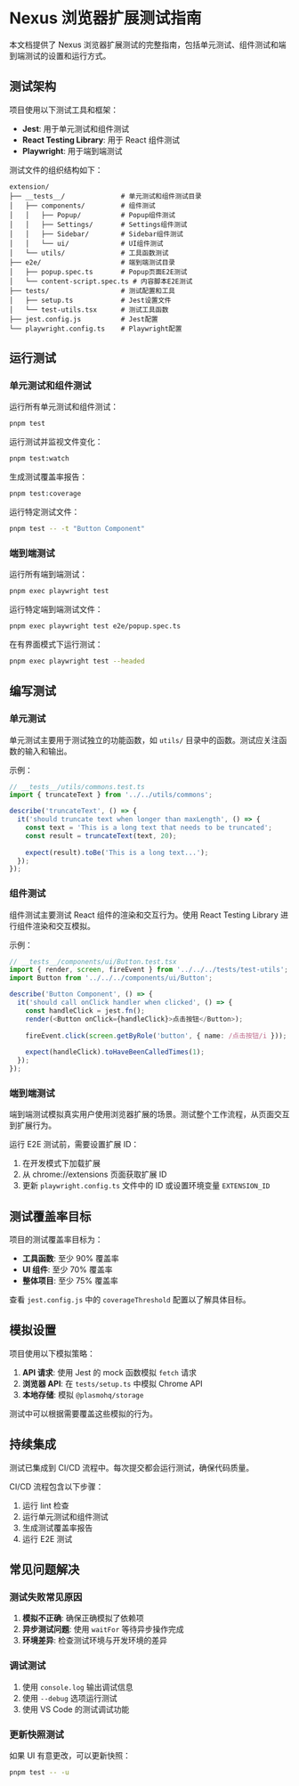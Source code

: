 # Nexus 浏览器扩展测试指南

本文档提供了 Nexus 浏览器扩展测试的完整指南，包括单元测试、组件测试和端到端测试的设置和运行方式。

## 测试架构

项目使用以下测试工具和框架：

- **Jest**: 用于单元测试和组件测试
- **React Testing Library**: 用于 React 组件测试
- **Playwright**: 用于端到端测试

测试文件的组织结构如下：

```
extension/
├── __tests__/              # 单元测试和组件测试目录
│   ├── components/         # 组件测试
│   │   ├── Popup/          # Popup组件测试
│   │   ├── Settings/       # Settings组件测试
│   │   ├── Sidebar/        # Sidebar组件测试
│   │   └── ui/             # UI组件测试
│   └── utils/              # 工具函数测试
├── e2e/                    # 端到端测试目录
│   ├── popup.spec.ts       # Popup页面E2E测试
│   └── content-script.spec.ts # 内容脚本E2E测试
├── tests/                  # 测试配置和工具
│   ├── setup.ts            # Jest设置文件
│   └── test-utils.tsx      # 测试工具函数
├── jest.config.js          # Jest配置
└── playwright.config.ts    # Playwright配置
```

## 运行测试

### 单元测试和组件测试

运行所有单元测试和组件测试：

```bash
pnpm test
```

运行测试并监视文件变化：

```bash
pnpm test:watch
```

生成测试覆盖率报告：

```bash
pnpm test:coverage
```

运行特定测试文件：

```bash
pnpm test -- -t "Button Component"
```

### 端到端测试

运行所有端到端测试：

```bash
pnpm exec playwright test
```

运行特定端到端测试文件：

```bash
pnpm exec playwright test e2e/popup.spec.ts
```

在有界面模式下运行测试：

```bash
pnpm exec playwright test --headed
```

## 编写测试

### 单元测试

单元测试主要用于测试独立的功能函数，如 `utils/` 目录中的函数。测试应关注函数的输入和输出。

示例：

```typescript
// __tests__/utils/commons.test.ts
import { truncateText } from '../../utils/commons';

describe('truncateText', () => {
  it('should truncate text when longer than maxLength', () => {
    const text = 'This is a long text that needs to be truncated';
    const result = truncateText(text, 20);
    
    expect(result).toBe('This is a long text...');
  });
});
```

### 组件测试

组件测试主要测试 React 组件的渲染和交互行为。使用 React Testing Library 进行组件渲染和交互模拟。

示例：

```typescript
// __tests__/components/ui/Button.test.tsx
import { render, screen, fireEvent } from '../../../tests/test-utils';
import Button from '../../../components/ui/Button';

describe('Button Component', () => {
  it('should call onClick handler when clicked', () => {
    const handleClick = jest.fn();
    render(<Button onClick={handleClick}>点击按钮</Button>);
    
    fireEvent.click(screen.getByRole('button', { name: /点击按钮/i }));
    
    expect(handleClick).toHaveBeenCalledTimes(1);
  });
});
```

### 端到端测试

端到端测试模拟真实用户使用浏览器扩展的场景。测试整个工作流程，从页面交互到扩展行为。

运行 E2E 测试前，需要设置扩展 ID：

1. 在开发模式下加载扩展
2. 从 chrome://extensions 页面获取扩展 ID
3. 更新 `playwright.config.ts` 文件中的 ID 或设置环境变量 `EXTENSION_ID`

## 测试覆盖率目标

项目的测试覆盖率目标为：

- **工具函数**: 至少 90% 覆盖率
- **UI 组件**: 至少 70% 覆盖率
- **整体项目**: 至少 75% 覆盖率

查看 `jest.config.js` 中的 `coverageThreshold` 配置以了解具体目标。

## 模拟设置

项目使用以下模拟策略：

1. **API 请求**: 使用 Jest 的 mock 函数模拟 `fetch` 请求
2. **浏览器 API**: 在 `tests/setup.ts` 中模拟 Chrome API
3. **本地存储**: 模拟 `@plasmohq/storage`

测试中可以根据需要覆盖这些模拟的行为。

## 持续集成

测试已集成到 CI/CD 流程中。每次提交都会运行测试，确保代码质量。

CI/CD 流程包含以下步骤：

1. 运行 lint 检查
2. 运行单元测试和组件测试
3. 生成测试覆盖率报告
4. 运行 E2E 测试

## 常见问题解决

### 测试失败常见原因

1. **模拟不正确**: 确保正确模拟了依赖项
2. **异步测试问题**: 使用 `waitFor` 等待异步操作完成
3. **环境差异**: 检查测试环境与开发环境的差异

### 调试测试

1. 使用 `console.log` 输出调试信息
2. 使用 `--debug` 选项运行测试
3. 使用 VS Code 的测试调试功能

### 更新快照测试

如果 UI 有意更改，可以更新快照：

```bash
pnpm test -- -u
``` 